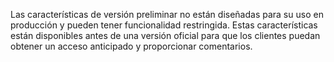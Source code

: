 Las características de versión preliminar no están diseñadas para su uso en producción y pueden tener funcionalidad restringida. Estas características están disponibles antes de una versión oficial para que los clientes puedan obtener un acceso anticipado y proporcionar comentarios.